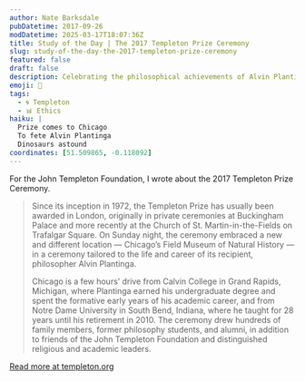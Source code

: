 ```yaml
---
author: Nate Barksdale
pubDatetime: 2017-09-26
modDatetime: 2025-03-17T18:07:36Z
title: Study of the Day | The 2017 Templeton Prize Ceremony
slug: study-of-the-day-the-2017-templeton-prize-ceremony
featured: false
draft: false
description: Celebrating the philosophical achievements of Alvin Plantinga
emoji: 📝
tags:
  - 🌀 Templeton
  - 📊 Ethics
haiku: |
  Prize comes to Chicago
  To fete Alvin Plantinga
  Dinosaurs astound
coordinates: [51.509865, -0.118092]
---
```


For the John Templeton Foundation, I wrote about the 2017 Templeton Prize Ceremony.

> Since its inception in 1972, the Templeton Prize has usually been awarded in London, originally in private ceremonies at Buckingham Palace and more recently at the Church of St. Martin-in-the-Fields on Trafalgar Square. On Sunday night, the ceremony embraced a new and different location — Chicago’s Field Museum of Natural History — in a ceremony tailored to the life and career of its recipient, philosopher Alvin Plantinga.
>
> Chicago is a few hours’ drive from Calvin College in Grand Rapids, Michigan, where Plantinga earned his undergraduate degree and spent the formative early years of his academic career, and from Notre Dame University in South Bend, Indiana, where he taught for 28 years until his retirement in 2010. The ceremony drew hundreds of family members, former philosophy students, and alumni, in addition to friends of the John Templeton Foundation and distinguished religious and academic leaders.

[Read more at templeton.org](https://www.templeton.org/news/2017-templeton-prize-ceremony)
